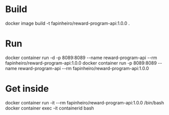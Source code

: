 # Build
docker image build -t fapinheiro/reward-program-api:1.0.0 .  

# Run
docker container run -d -p 8089:8089 --name reward-program-api --rm fapinheiro/reward-program-api:1.0.0
docker container run -p 8089:8089 --name reward-program-api --rm fapinheiro/reward-program-api:1.0.0

# Get inside
docker container run -it --rm fapinheiro/reward-program-api:1.0.0 /bin/bash
docker container exec -it containerid bash